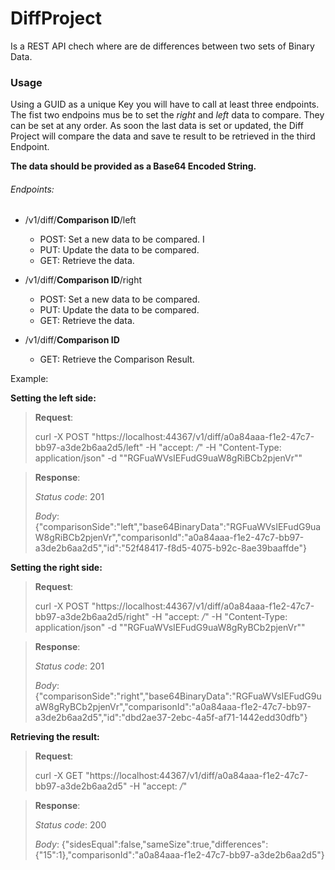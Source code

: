# DiffProject
Is a REST API chech where are de differences between two sets of Binary Data.

### Usage
Using a GUID as a unique Key you will have to call at least three endpoints. The fist two endpoins mus be to set the *right* and *left* data to compare. They can be set at any order. As soon the last data is set or updated, the Diff Project will compare the data and save te result to be retrieved in the third Endpoint.

**The data should be provided as a Base64 Encoded String.**

###### Endpoints:

 * /v1/diff/**Comparison ID**/left
   * POST: Set a new data to be compared. I 
   * PUT: Update the data to be compared.
   * GET: Retrieve the data.

* /v1/diff/**Comparison ID**/right
   * POST: Set a new data to be compared.
   * PUT: Update the data to be compared.
   * GET: Retrieve the data.  

* /v1/diff/**Comparison ID**
  * GET: Retrieve the Comparison Result. 

Example:

**Setting the left side:**
>**Request**:
>
>curl -X POST "https://localhost:44367/v1/diff/a0a84aaa-f1e2-47c7-bb97-a3de2b6aa2d5/left" -H  "accept: */*" -H  "Content-Type: application/json" -d "\"RGFuaWVsIEFudG9uaW8gRiBCb2pjenVr\""

>**Response**:
>
>*Status code*: 201
>
>*Body*: {"comparisonSide":"left","base64BinaryData":"RGFuaWVsIEFudG9uaW8gRiBCb2pjenVr","comparisonId":"a0a84aaa-f1e2-47c7-bb97-a3de2b6aa2d5","id":"52f48417-f8d5-4075-b92c-8ae39baaffde"}

**Setting the right side:**
>**Request**:
>
>curl -X POST "https://localhost:44367/v1/diff/a0a84aaa-f1e2-47c7-bb97-a3de2b6aa2d5/right" -H  "accept: */*" -H  "Content-Type: application/json" -d "\"RGFuaWVsIEFudG9uaW8gRyBCb2pjenVr\""

>**Response**:
>
>*Status code*: 201
>
>*Body*: {"comparisonSide":"right","base64BinaryData":"RGFuaWVsIEFudG9uaW8gRyBCb2pjenVr","comparisonId":"a0a84aaa-f1e2-47c7-bb97-a3de2b6aa2d5","id":"dbd2ae37-2ebc-4a5f-af71-1442edd30dfb"}

**Retrieving the result:**
>**Request**:
>
>curl -X GET "https://localhost:44367/v1/diff/a0a84aaa-f1e2-47c7-bb97-a3de2b6aa2d5" -H  "accept: */*"

>**Response**:
>
>*Status code*: 200
>
>*Body*: {"sidesEqual":false,"sameSize":true,"differences":{"15":1},"comparisonId":"a0a84aaa-f1e2-47c7-bb97-a3de2b6aa2d5"}

